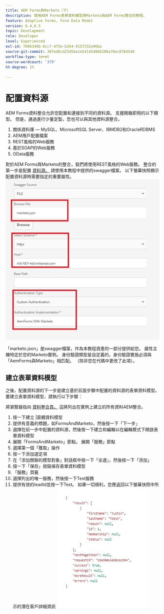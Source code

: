 ```yaml
---
title: AEM Forms與Marketo（下）
description: 使用AEM Forms表單資料模型將Marketo與AEM Forms整合的教程。
feature: Adaptive Forms, Form Data Model
version: 6.4,6.5
topic: Development
role: Developer
level: Experienced
exl-id: 7096340b-8ccf-4f5e-b264-9157232e96ba
source-git-commit: 307ed6cd25d5be1e54145406b206a78ec878d548
workflow-type: tm+mt
source-wordcount: '379'
ht-degree: 1%

---
```


# 配置資料源

AEM Forms資料整合允許您配置和連接到不同的資料源。 支援開箱即用的以下類型。 但是，通過進行少量定製，您也可以與其他資料源整合。

1. 關係資料庫 — MySQL、MicrosoftSQL Server、IBMDB2和OracleRDBMS
1. AEM用戶配置檔案
1. REST風格的Web服務
1. 基於SOAP的Web服務
1. OData服務

對於AEM Forms與Marketo的整合，我們將使用REST風格的Web服務。 整合的第一步是配置 [資料源。](https://helpx.adobe.com/experience-manager/6-4/forms/using/configure-data-sources.html#ConfigureRESTfulwebservices) 請使用本教程中提供的swagger檔案。 以下螢幕快照顯示配置資料源時需要指定的重要屬性。
![資料源](assets/datasource.jfif)

「marketo.json」是swagger檔案，作為本教程資產的一部分提供給您。
屬性主機特定於您的Marketo實例。
身份驗證類型是自定義的，身份驗證實施必須與「AemForms與Marketo」相匹配。 （除非您在代碼中更改了此項）。

## 建立表單資料模型

之後，配置資料源的下一步是建立基於前面步驟中配置的資料源的表單資料模型。 要建立表單資料模型，請執行以下步驟：

將瀏覽器指向 [資料整合頁。](http://localhost:4502/aem/forms.html/content/dam/formsanddocuments-fdm) 這將列出在實例上建立的所有資料AEM整合。

1. 按一下建立 |窗體資料模型
1. 提供有意義的標題，如FormsAndMarketo，然後按一下「下一步」
1. 選擇在前一步中配置的資料源，然後按一下建立和編輯以在編輯模式下開啟表單資料模型
1. 展開「FormsAndMarketo」節點。 展開「服務」節點
1. 選擇第一個「獲取」操作
1. 按一下添加選定項
1. 在「添加關聯的模型對象」對話框中按一下「全選」，然後按一下「添加」
1. 按一下「保存」按鈕保存表單資料模型
1. 「服務」頁籤
1. 選擇列出的唯一服務，然後按一下Test服務
1. 提供有效的leadId並按一下Test。 如果一切順利，您應返回以下螢幕快照中所示的潛在客戶詳細資訊
   ![測試結果](assets/testresults.jfif)

